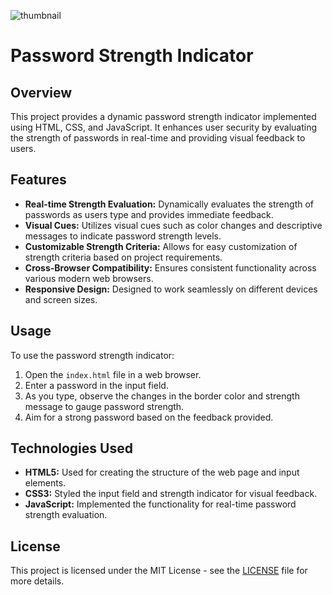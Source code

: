 ![thumbnail](https://github.com/the-PrafulDesai/Password-Strength-Indicator/assets/108045971/3d1f64f9-0b62-4a47-8921-8175ffe57d8a)

# Password Strength Indicator

## Overview
This project provides a dynamic password strength indicator implemented using HTML, CSS, and JavaScript. It enhances user security by evaluating the strength of passwords in real-time and providing visual feedback to users.

## Features
- **Real-time Strength Evaluation:** Dynamically evaluates the strength of passwords as users type and provides immediate feedback.
- **Visual Cues:** Utilizes visual cues such as color changes and descriptive messages to indicate password strength levels.
- **Customizable Strength Criteria:** Allows for easy customization of strength criteria based on project requirements.
- **Cross-Browser Compatibility:** Ensures consistent functionality across various modern web browsers.
- **Responsive Design:** Designed to work seamlessly on different devices and screen sizes.

## Usage
To use the password strength indicator:
1. Open the `index.html` file in a web browser.
2. Enter a password in the input field.
3. As you type, observe the changes in the border color and strength message to gauge password strength.
4. Aim for a strong password based on the feedback provided.

## Technologies Used
- **HTML5:** Used for creating the structure of the web page and input elements.
- **CSS3:** Styled the input field and strength indicator for visual feedback.
- **JavaScript:** Implemented the functionality for real-time password strength evaluation.

## License
This project is licensed under the MIT License - see the [LICENSE](./LICENSE) file for more details.
